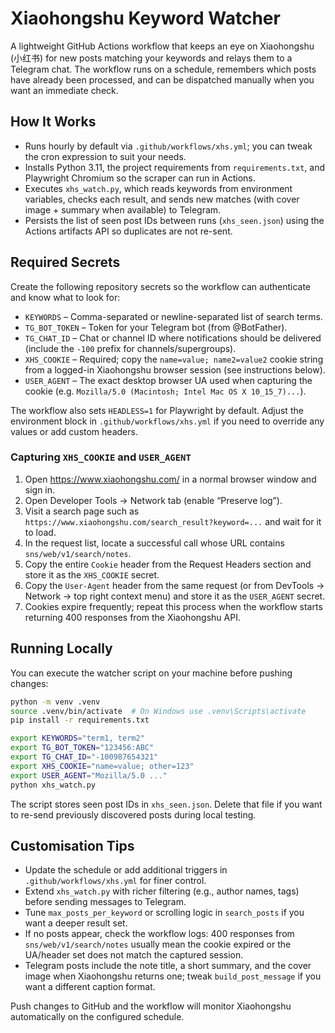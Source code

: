 # Xiaohongshu Keyword Watcher

A lightweight GitHub Actions workflow that keeps an eye on Xiaohongshu (小红书) for new posts matching your keywords and relays them to a Telegram chat. The workflow runs on a schedule, remembers which posts have already been processed, and can be dispatched manually when you want an immediate check.

## How It Works
- Runs hourly by default via `.github/workflows/xhs.yml`; you can tweak the cron expression to suit your needs.
- Installs Python 3.11, the project requirements from `requirements.txt`, and Playwright Chromium so the scraper can run in Actions.
- Executes `xhs_watch.py`, which reads keywords from environment variables, checks each result, and sends new matches (with cover image + summary when available) to Telegram.
- Persists the list of seen post IDs between runs (`xhs_seen.json`) using the Actions artifacts API so duplicates are not re-sent.

## Required Secrets
Create the following repository secrets so the workflow can authenticate and know what to look for:
- `KEYWORDS` – Comma-separated or newline-separated list of search terms.
- `TG_BOT_TOKEN` – Token for your Telegram bot (from @BotFather).
- `TG_CHAT_ID` – Chat or channel ID where notifications should be delivered (include the `-100` prefix for channels/supergroups).
- `XHS_COOKIE` – Required; copy the `name=value; name2=value2` cookie string from a logged-in Xiaohongshu browser session (see instructions below).
- `USER_AGENT` – The exact desktop browser UA used when capturing the cookie (e.g. `Mozilla/5.0 (Macintosh; Intel Mac OS X 10_15_7)...`).

The workflow also sets `HEADLESS=1` for Playwright by default. Adjust the environment block in `.github/workflows/xhs.yml` if you need to override any values or add custom headers.

### Capturing `XHS_COOKIE` and `USER_AGENT`
1. Open https://www.xiaohongshu.com/ in a normal browser window and sign in.
2. Open Developer Tools → Network tab (enable “Preserve log”).
3. Visit a search page such as `https://www.xiaohongshu.com/search_result?keyword=...` and wait for it to load.
4. In the request list, locate a successful call whose URL contains `sns/web/v1/search/notes`.
5. Copy the entire `Cookie` header from the Request Headers section and store it as the `XHS_COOKIE` secret.
6. Copy the `User-Agent` header from the same request (or from DevTools → Network → top right context menu) and store it as the `USER_AGENT` secret.
7. Cookies expire frequently; repeat this process when the workflow starts returning 400 responses from the Xiaohongshu API.

## Running Locally
You can execute the watcher script on your machine before pushing changes:

```bash
python -m venv .venv
source .venv/bin/activate  # On Windows use .venv\Scripts\activate
pip install -r requirements.txt

export KEYWORDS="term1, term2"
export TG_BOT_TOKEN="123456:ABC"
export TG_CHAT_ID="-100987654321"
export XHS_COOKIE="name=value; other=123"
export USER_AGENT="Mozilla/5.0 ..."
python xhs_watch.py
```

The script stores seen post IDs in `xhs_seen.json`. Delete that file if you want to re-send previously discovered posts during local testing.

## Customisation Tips
- Update the schedule or add additional triggers in `.github/workflows/xhs.yml` for finer control.
- Extend `xhs_watch.py` with richer filtering (e.g., author names, tags) before sending messages to Telegram.
- Tune `max_posts_per_keyword` or scrolling logic in `search_posts` if you want a deeper result set.
- If no posts appear, check the workflow logs: 400 responses from `sns/web/v1/search/notes` usually mean the cookie expired or the UA/header set does not match the captured session.
- Telegram posts include the note title, a short summary, and the cover image when Xiaohongshu returns one; tweak `build_post_message` if you want a different caption format.

Push changes to GitHub and the workflow will monitor Xiaohongshu automatically on the configured schedule.
